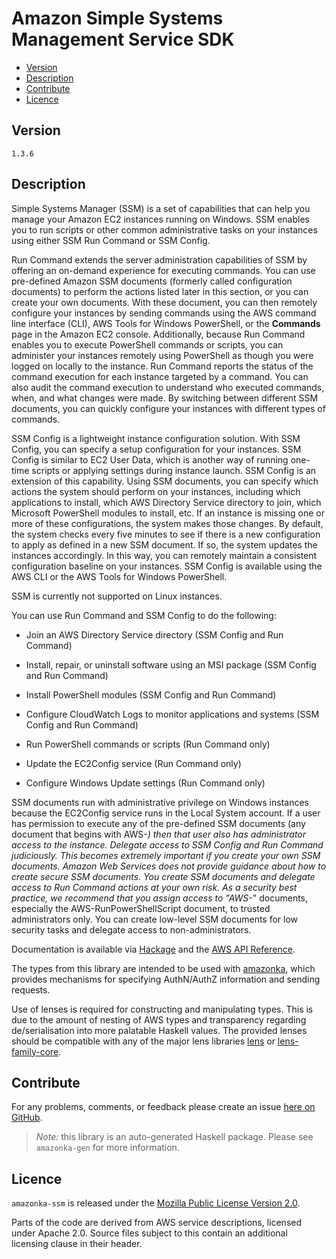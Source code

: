 # Amazon Simple Systems Management Service SDK

* [Version](#version)
* [Description](#description)
* [Contribute](#contribute)
* [Licence](#licence)


## Version

`1.3.6`


## Description

Simple Systems Manager (SSM) is a set of capabilities that can help you
manage your Amazon EC2 instances running on Windows. SSM enables you to
run scripts or other common administrative tasks on your instances using
either SSM Run Command or SSM Config.

Run Command extends the server administration capabilities of SSM by
offering an on-demand experience for executing commands. You can use
pre-defined Amazon SSM documents (formerly called configuration
documents) to perform the actions listed later in this section, or you
can create your own documents. With these document, you can then
remotely configure your instances by sending commands using the AWS
command line interface (CLI), AWS Tools for Windows PowerShell, or the
__Commands__ page in the Amazon EC2 console. Additionally, because Run
Command enables you to execute PowerShell commands or scripts, you can
administer your instances remotely using PowerShell as though you were
logged on locally to the instance. Run Command reports the status of the
command execution for each instance targeted by a command. You can also
audit the command execution to understand who executed commands, when,
and what changes were made. By switching between different SSM
documents, you can quickly configure your instances with different types
of commands.

SSM Config is a lightweight instance configuration solution. With SSM
Config, you can specify a setup configuration for your instances. SSM
Config is similar to EC2 User Data, which is another way of running
one-time scripts or applying settings during instance launch. SSM Config
is an extension of this capability. Using SSM documents, you can specify
which actions the system should perform on your instances, including
which applications to install, which AWS Directory Service directory to
join, which Microsoft PowerShell modules to install, etc. If an instance
is missing one or more of these configurations, the system makes those
changes. By default, the system checks every five minutes to see if
there is a new configuration to apply as defined in a new SSM document.
If so, the system updates the instances accordingly. In this way, you
can remotely maintain a consistent configuration baseline on your
instances. SSM Config is available using the AWS CLI or the AWS Tools
for Windows PowerShell.

SSM is currently not supported on Linux instances.

You can use Run Command and SSM Config to do the following:

-   Join an AWS Directory Service directory (SSM Config and Run Command)

-   Install, repair, or uninstall software using an MSI package (SSM
    Config and Run Command)

-   Install PowerShell modules (SSM Config and Run Command)

-   Configure CloudWatch Logs to monitor applications and systems (SSM
    Config and Run Command)

-   Run PowerShell commands or scripts (Run Command only)

-   Update the EC2Config service (Run Command only)

-   Configure Windows Update settings (Run Command only)

SSM documents run with administrative privilege on Windows instances
because the EC2Config service runs in the Local System account. If a
user has permission to execute any of the pre-defined SSM documents (any
document that begins with AWS-*) then that user also has administrator
access to the instance. Delegate access to SSM Config and Run Command
judiciously. This becomes extremely important if you create your own SSM
documents. Amazon Web Services does not provide guidance about how to
create secure SSM documents. You create SSM documents and delegate
access to Run Command actions at your own risk. As a security best
practice, we recommend that you assign access to \"AWS-*\" documents,
especially the AWS-RunPowerShellScript document, to trusted
administrators only. You can create low-level SSM documents for low
security tasks and delegate access to non-administrators.

Documentation is available via [Hackage](http://hackage.haskell.org/package/amazonka-ssm)
and the [AWS API Reference](http://docs.aws.amazon.com/ssm/latest/APIReference/Welcome.html).

The types from this library are intended to be used with [amazonka](http://hackage.haskell.org/package/amazonka),
which provides mechanisms for specifying AuthN/AuthZ information and sending requests.

Use of lenses is required for constructing and manipulating types.
This is due to the amount of nesting of AWS types and transparency regarding
de/serialisation into more palatable Haskell values.
The provided lenses should be compatible with any of the major lens libraries
[lens](http://hackage.haskell.org/package/lens) or [lens-family-core](http://hackage.haskell.org/package/lens-family-core).

## Contribute

For any problems, comments, or feedback please create an issue [here on GitHub](https://github.com/brendanhay/amazonka/issues).

> _Note:_ this library is an auto-generated Haskell package. Please see `amazonka-gen` for more information.


## Licence

`amazonka-ssm` is released under the [Mozilla Public License Version 2.0](http://www.mozilla.org/MPL/).

Parts of the code are derived from AWS service descriptions, licensed under Apache 2.0.
Source files subject to this contain an additional licensing clause in their header.

